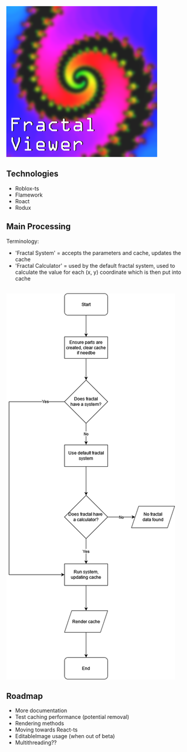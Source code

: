 <img src="https://github.com/ReturnedTrue/FractalViewer/blob/master/images/Icon1SecondDraft.png" alt="Icon" width="400">

## Technologies
- Roblox-ts
- Flamework
- Roact
- Rodux

## Main Processing

Terminology:
- 'Fractal System' = accepts the parameters and cache, updates the cache
- 'Fractal Calculator' = used by the default fractal system, used to calculate the value for each (x, y) coordinate which is then put into cache

<br>
<img src="https://github.com/ReturnedTrue/FractalViewer/blob/master/images/MainSystemFlowchart.png">

## Roadmap
- More documentation
- Test caching performance (potential removal)
- Rendering methods
- Moving towards React-ts
- EditableImage usage (when out of beta)
- Multithreading??